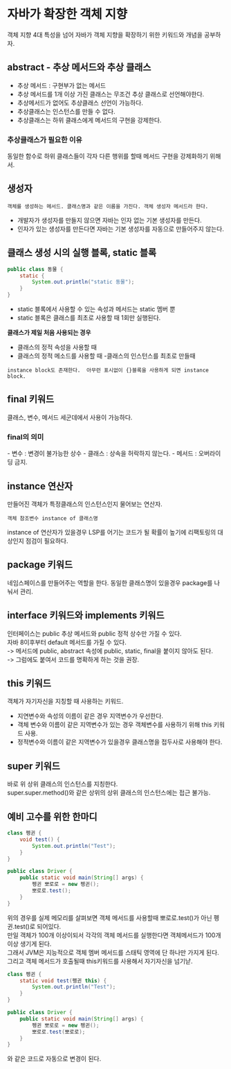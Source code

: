 # 자바가 확장한 객체 지향
객체 지향 4대 특성을 넘어 자바가 객체 지향을 확장하기 위한 키워드와 개념을 공부하자.

<h2> abstract - 추상 메서드와 추상 클래스 </h2>

- 추상 메서드 : 구현부가 없는 메서드
- 추상 메서드를 1개 이상 가진 클래스는 무조건 추상 클래스로 선언해야한다.
- 추상메서드가 없어도 추상클래스 선언이 가능하다.
- 추상클래스는 인스턴스를 만들 수 없다.
- 추상클래스는 하위 클래스에게 메서드의 구현을 강제한다.

<h3> 추상클래스가 필요한 이유 </h3>
동일한 함수로 하위 클래스들이 각자 다른 행위를 할때 메서드 구현을 강제화하기 위해서.

<h2> 생성자 </h2>

``
객체를 생성하는 메서드. 클래스명과 같은 이름을 가진다.
객체 생성자 메서드라 한다.
``

- 개발자가 생성자를 만들지 않으면 자바는 인자 없는 기본 생성자를 만든다.
- 인자가 있는 생성자를 만든다면 자바는 기본 생성자를 자동으로 만들어주지 않는다.

<h2> 클래스 생성 시의 실행 블록, static 블록 </h2>

```java
public class 동물 {
    static {
        System.out.println("static 동물");
    }
}
```
- static 블록에서 사용할 수 있는 속성과 메서드는 static 멤버 뿐
- static 블록은 클래스를 최초로 사용할 때 1회만 실행된다.

<b> 클래스가 제일 처음 사용되는 경우 </b>
- 클래스의 정적 속성을 사용할 때
- 클래스의 정적 메소드를 사용할 때
-클래스의 인스턴스를 최초로 만들때

``
instance block도 존재한다. 
아무런 표시없이 {}블록을 사용하게 되면 instance block.
``

<h2>final 키워드</h2>
클래스, 변수, 메서드 세군데에서 사용이 가능하다.

<h3>final의 의미</h3>
- 변수 : 변경이 불가능한 상수
- 클래스 : 상속을 허락하지 않는다.
- 메서드 : 오버라이딩 금지.

<h2> instance 연산자 </h2>
만들어진 객체가 특정클래스의 인스턴스인지 물어보는 연산자.

```aidl
객체 참조변수 instance of 클래스명
```
instance of 연산자가 있을경우 LSP를 어기는 코드가 될 확률이 높기에 리팩토링의 대상인지 점검이 필요하다.

<h2> package 키워드 </h2>
네임스페이스를 만들어주는 역할을 한다.
동일한 클래스명이 있을경우 package를 나눠서 관리.

<h2> interface 키워드와 implements 키워드 </h2>
인터페이스는 public 추상 메서드와 public 정적 상수만 가질 수 있다.<br>
자바 8이후부터 default 메서드를 가질 수 있다. <br>
-> 메서드에 public, abstract 속성에 public, static, final을 붙이지 않아도 된다. <br>
-> 그럼에도 붙여서 코드를 명확하게 하는 것을 권장.

<h2>this 키워드</h2>
객체가 자기자신을 지칭할 때 사용하는 키워드.

- 지연변수와 속성의 이름이 같은 경우 지역변수가 우선한다.
- 객체 변수와 이름이 같은 지역변수가 있는 경우 객체변수를 사용하기 위해 this 키워드 사용.
- 정적변수와 이름이 같은 지역변수가 있을경우 클래스명을 접두사로 사용해야 한다.

<h2>super 키워드 </h2>
바로 위 상위 클래스의 인스턴스를 지칭한다.<br>
super.super.method()와 같은 상위의 상위 클래스의 인스턴스에는 접근 불가능.

<h2> 예비 고수를 위한 한마디 </h2>

```java
class 펭귄 {
    void test() {
        System.out.println("Test");
    }
}

public class Driver {
    public static void main(String[] args) {
        펭귄 뽀로로 = new 펭귄();
        뽀로로.test();
    }
}
```
위의 경우를 실제 메모리를 살펴보면 객체 메서드를 사용할때 뽀로로.test()가 아닌 펭귄.test()로 되어있다.<br>
만일 객체가 100개 이상이되서 각각의 객체 메서드를 실행한다면 객체메서드가 100개 이상 생기게 된다.<br>
그래서 JVM은 지능적으로 객체 멤버 메서드를 스태틱 영역에 단 하나만 가지게 된다. <BR>
그리고 객체 메서드가 호출될때 this키워드를 사용해서 자기자신을 넘기낟.

```java
class 펭귄 {
    static void test(펭귄 this) {
        System.out.println("Test");
    }
}

public class Driver {
    public static void main(String[] args) {
        펭귄 뽀로로 = new 펭귄();
        뽀로로.test(뽀로로);
    }
}
```
와 같은 코드로 자동으로 변경이 된다.
